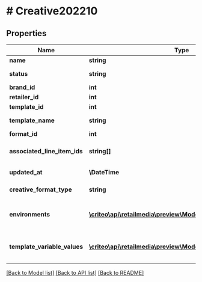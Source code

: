 # # Creative202210

## Properties

Name | Type | Description | Notes
------------ | ------------- | ------------- | -------------
**name** | **string** | Name |
**status** | **string** | Creative Status |
**brand_id** | **int** | Brand Id | [optional]
**retailer_id** | **int** | Retailer Id |
**template_id** | **int** | Template Id |
**template_name** | **string** | Template Name |
**format_id** | **int** | Format Id |
**associated_line_item_ids** | **string[]** | Associated Line Item Ids | [optional]
**updated_at** | **\DateTime** | Updated at time | [optional]
**creative_format_type** | **string** | Creative format type |
**environments** | [**\criteo\api\retailmedia\preview\Model\PageTypeEnvironment[]**](PageTypeEnvironment.md) | Environment type (e.g. mobile, web, app) |
**template_variable_values** | [**\criteo\api\retailmedia\preview\Model\TemplateVariableValue[]**](TemplateVariableValue.md) | The template chosen values |

[[Back to Model list]](../../README.md#models) [[Back to API list]](../../README.md#endpoints) [[Back to README]](../../README.md)
